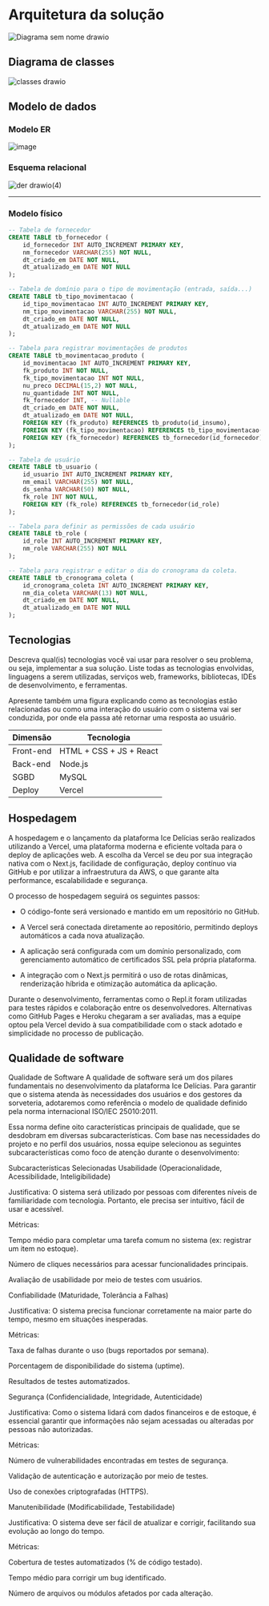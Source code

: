 # Arquitetura da solução

![Diagrama sem nome drawio](https://github.com/user-attachments/assets/004d100a-c9d8-48f0-9be5-5adb53137a22)


## Diagrama de classes

![classes drawio](https://github.com/user-attachments/assets/82b2d077-4042-485f-8f61-3df6376c752d)


##  Modelo de dados

### Modelo ER

![image](https://github.com/user-attachments/assets/aebccb88-f6e0-41ba-8ef0-58ebed807e2a)


### Esquema relacional

![der drawio(4)](https://github.com/user-attachments/assets/4b65025e-0e1f-471d-aef5-8ed35f57a226)

---



### Modelo físico

```SQL
-- Tabela de fornecedor
CREATE TABLE tb_fornecedor (
    id_fornecedor INT AUTO_INCREMENT PRIMARY KEY,
    nm_fornecedor VARCHAR(255) NOT NULL,
    dt_criado_em DATE NOT NULL,
    dt_atualizado_em DATE NOT NULL
);

-- Tabela de domínio para o tipo de movimentação (entrada, saída...)
CREATE TABLE tb_tipo_movimentacao (
    id_tipo_movimentacao INT AUTO_INCREMENT PRIMARY KEY,
    nm_tipo_movimentacao VARCHAR(255) NOT NULL,
    dt_criado_em DATE NOT NULL,
    dt_atualizado_em DATE NOT NULL
);

-- Tabela para registrar movimentações de produtos
CREATE TABLE tb_movimentacao_produto (
    id_movimentacao INT AUTO_INCREMENT PRIMARY KEY,
    fk_produto INT NOT NULL,
    fk_tipo_movimentacao INT NOT NULL,
    nu_preco DECIMAL(15,2) NOT NULL,
    nu_quantidade INT NOT NULL,
    fk_fornecedor INT, -- Nullable
    dt_criado_em DATE NOT NULL,
    dt_atualizado_em DATE NOT NULL,
    FOREIGN KEY (fk_produto) REFERENCES tb_produto(id_insumo),
    FOREIGN KEY (fk_tipo_movimentacao) REFERENCES tb_tipo_movimentacao(id_tipo_movimentacao),
    FOREIGN KEY (fk_fornecedor) REFERENCES tb_fornecedor(id_fornecedor)
);

-- Tabela de usuário
CREATE TABLE tb_usuario (
    id_usuario INT AUTO_INCREMENT PRIMARY KEY,
    nm_email VARCHAR(255) NOT NULL,
    ds_senha VARCHAR(50) NOT NULL,
    fk_role INT NOT NULL,
    FOREIGN KEY (fk_role) REFERENCES tb_fornecedor(id_role)
);

-- Tabela para definir as permissões de cada usuário
CREATE TABLE tb_role (
    id_role INT AUTO_INCREMENT PRIMARY KEY,
    nm_role VARCHAR(255) NOT NULL
);

-- Tabela para registrar e editar o dia do cronograma da coleta.
CREATE TABLE tb_cronograma_coleta (
    id_cronograma_coleta INT AUTO_INCREMENT PRIMARY KEY,
    nm_dia_coleta VARCHAR(13) NOT NULL,
    dt_criado_em DATE NOT NULL,
    dt_atualizado_em DATE NOT NULL
);
```


## Tecnologias

Descreva qual(is) tecnologias você vai usar para resolver o seu problema, ou seja, implementar a sua solução. Liste todas as tecnologias envolvidas, linguagens a serem utilizadas, serviços web, frameworks, bibliotecas, IDEs de desenvolvimento, e ferramentas.

Apresente também uma figura explicando como as tecnologias estão relacionadas ou como uma interação do usuário com o sistema vai ser conduzida, por onde ela passa até retornar uma resposta ao usuário.


| **Dimensão**   | **Tecnologia**  |
| ---            | ---             |
| Front-end      | HTML + CSS + JS + React |
| Back-end       | Node.js         |
| SGBD           | MySQL           |
| Deploy         | Vercel          |


## Hospedagem

A hospedagem e o lançamento da plataforma Ice Delícias serão realizados utilizando a Vercel, uma plataforma moderna e eficiente voltada para o deploy de aplicações web. A escolha da Vercel se deu por sua integração nativa com o Next.js, facilidade de configuração, deploy contínuo via GitHub e por utilizar a infraestrutura da AWS, o que garante alta performance, escalabilidade e segurança.

O processo de hospedagem seguirá os seguintes passos:

- O código-fonte será versionado e mantido em um repositório no GitHub.

- A Vercel será conectada diretamente ao repositório, permitindo deploys automáticos a cada nova atualização.

- A aplicação será configurada com um domínio personalizado, com gerenciamento automático de certificados SSL pela própria plataforma.

- A integração com o Next.js permitirá o uso de rotas dinâmicas, renderização híbrida e otimização automática da aplicação.

Durante o desenvolvimento, ferramentas como o Repl.it foram utilizadas para testes rápidos e colaboração entre os desenvolvedores. Alternativas como GitHub Pages e Heroku chegaram a ser avaliadas, mas a equipe optou pela Vercel devido à sua compatibilidade com o stack adotado e simplicidade no processo de publicação.



## Qualidade de software

Qualidade de Software
A qualidade de software será um dos pilares fundamentais no desenvolvimento da plataforma Ice Delícias. Para garantir que o sistema atenda às necessidades dos usuários e dos gestores da sorveteria, adotaremos como referência o modelo de qualidade definido pela norma internacional ISO/IEC 25010:2011.

Essa norma define oito características principais de qualidade, que se desdobram em diversas subcaracterísticas. Com base nas necessidades do projeto e no perfil dos usuários, nossa equipe selecionou as seguintes subcaracterísticas como foco de atenção durante o desenvolvimento:

Subcaracterísticas Selecionadas
Usabilidade (Operacionalidade, Acessibilidade, Inteligibilidade)

Justificativa: O sistema será utilizado por pessoas com diferentes níveis de familiaridade com tecnologia. Portanto, ele precisa ser intuitivo, fácil de usar e acessível.

Métricas:

Tempo médio para completar uma tarefa comum no sistema (ex: registrar um item no estoque).

Número de cliques necessários para acessar funcionalidades principais.

Avaliação de usabilidade por meio de testes com usuários.

Confiabilidade (Maturidade, Tolerância a Falhas)

Justificativa: O sistema precisa funcionar corretamente na maior parte do tempo, mesmo em situações inesperadas.

Métricas:

Taxa de falhas durante o uso (bugs reportados por semana).

Porcentagem de disponibilidade do sistema (uptime).

Resultados de testes automatizados.

Segurança (Confidencialidade, Integridade, Autenticidade)

Justificativa: Como o sistema lidará com dados financeiros e de estoque, é essencial garantir que informações não sejam acessadas ou alteradas por pessoas não autorizadas.

Métricas:

Número de vulnerabilidades encontradas em testes de segurança.

Validação de autenticação e autorização por meio de testes.

Uso de conexões criptografadas (HTTPS).

Manutenibilidade (Modificabilidade, Testabilidade)

Justificativa: O sistema deve ser fácil de atualizar e corrigir, facilitando sua evolução ao longo do tempo.

Métricas:

Cobertura de testes automatizados (% de código testado).

Tempo médio para corrigir um bug identificado.

Número de arquivos ou módulos afetados por cada alteração.
